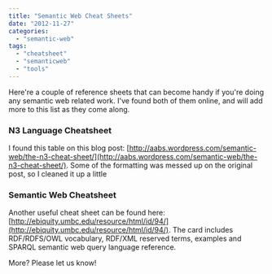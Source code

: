 ```yaml
---
title: "Semantic Web Cheat Sheets"
date: "2012-11-27"
categories: 
  - "semantic-web"
tags: 
  - "cheatsheet"
  - "semanticweb"
  - "tools"
---
```


Here're a couple of reference sheets that can become handy if you're doing any semantic web related work. I've found both of them online, and will add more to this list as they come along.

### N3 Language Cheatsheet

I found this table on this blog post: [http://aabs.wordpress.com/semantic-web/the-n3-cheat-sheet/](http://aabs.wordpress.com/semantic-web/the-n3-cheat-sheet/). Some of the formatting was messed up on the original post, so I cleaned it up a little

### Semantic Web Cheatsheet

Another useful cheat sheet can be found here: [http://ebiquity.umbc.edu/resource/html/id/94/](http://ebiquity.umbc.edu/resource/html/id/94/). The card includes RDF/RDFS/OWL vocabulary, RDF/XML reserved terms, examples and SPARQL semantic web query language reference.

More? Please let us know!
